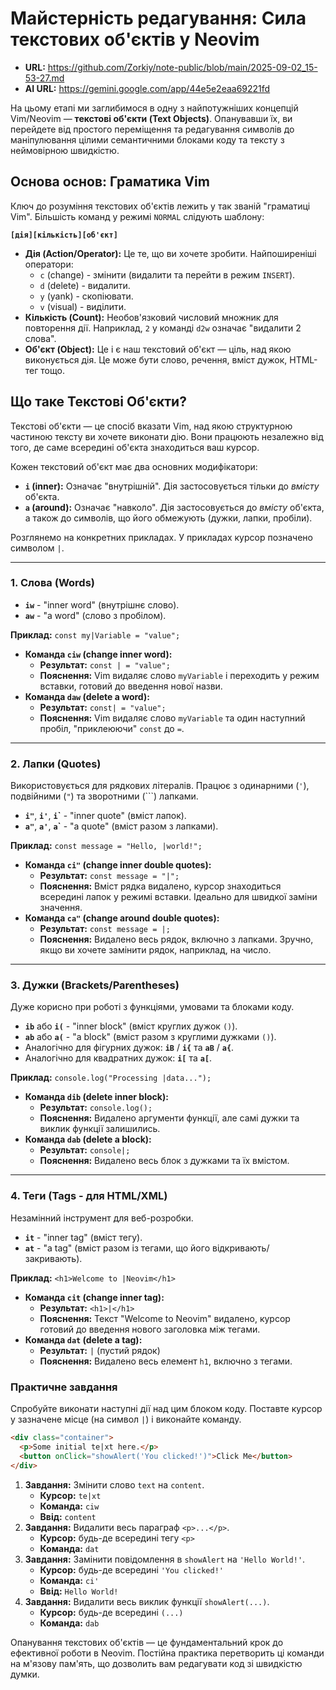 # Майстерність редагування: Сила текстових об'єктів у Neovim

* **URL:** https://github.com/Zorkiy/note-public/blob/main/2025-09-02_15-53-27.md
* **AI URL:** https://gemini.google.com/app/44e5e2eaa69221fd

На цьому етапі ми заглибимося в одну з найпотужніших концепцій Vim/Neovim — **текстові об'єкти (Text Objects)**. Опанувавши їх, ви перейдете від простого переміщення та редагування символів до маніпулювання цілими семантичними блоками коду та тексту з неймовірною швидкістю.

## Основа основ: Граматика Vim

Ключ до розуміння текстових об'єктів лежить у так званій "граматиці Vim". Більшість команд у режимі `NORMAL` слідують шаблону:

**`[дія][кількість][об'єкт]`**

* **Дія (Action/Operator):** Це те, що ви хочете зробити. Найпоширеніші оператори:
    * `c` (change) - змінити (видалити та перейти в режим `INSERT`).
    * `d` (delete) - видалити.
    * `y` (yank) - скопіювати.
    * `v` (visual) - виділити.
* **Кількість (Count):** Необов'язковий числовий множник для повторення дії. Наприклад, `2` у команді `d2w` означає "видалити 2 слова".
* **Об'єкт (Object):** Це і є наш текстовий об'єкт — ціль, над якою виконується дія. Це може бути слово, речення, вміст дужок, HTML-тег тощо.

## Що таке Текстові Об'єкти?

Текстові об'єкти — це спосіб вказати Vim, над якою структурною частиною тексту ви хочете виконати дію. Вони працюють незалежно від того, де саме всередині об'єкта знаходиться ваш курсор.

Кожен текстовий об'єкт має два основних модифікатори:

* **`i` (inner):** Означає "внутрішній". Дія застосовується тільки до *вмісту* об'єкта.
* **`a` (around):** Означає "навколо". Дія застосовується до *вмісту* об'єкта, а також до символів, що його обмежують (дужки, лапки, пробіли).

Розглянемо на конкретних прикладах. У прикладах курсор позначено символом `|`.

---

### 1. Слова (Words)

* **`iw`** - "inner word" (внутрішнє слово).
* **`aw`** - "a word" (слово з пробілом).

**Приклад:** `const my|Variable = "value";`

* **Команда `ciw` (change inner word):**
    * **Результат:** `const | = "value";`
    * **Пояснення:** Vim видаляє слово `myVariable` і переходить у режим вставки, готовий до введення нової назви.
* **Команда `daw` (delete a word):**
    * **Результат:** `const| = "value";`
    * **Пояснення:** Vim видаляє слово `myVariable` та один наступний пробіл, "приклеюючи" `const` до `=`.

---

### 2. Лапки (Quotes)

Використовується для рядкових літералів. Працює з одинарними (`'`), подвійними (`"`) та зворотними (`\``) лапками.

* **`i"`**, **`i'`**, **`i`\`** - "inner quote" (вміст лапок).
* **`a"`**, **`a'`**, **`a`\`** - "a quote" (вміст разом з лапками).

**Приклад:** `const message = "Hello, |world!";`

* **Команда `ci"` (change inner double quotes):**
    * **Результат:** `const message = "|";`
    * **Пояснення:** Вміст рядка видалено, курсор знаходиться всередині лапок у режимі вставки. Ідеально для швидкої заміни значення.
* **Команда `ca"` (change around double quotes):**
    * **Результат:** `const message = |;`
    * **Пояснення:** Видалено весь рядок, включно з лапками. Зручно, якщо ви хочете замінити рядок, наприклад, на число.

---

### 3. Дужки (Brackets/Parentheses)

Дуже корисно при роботі з функціями, умовами та блоками коду.

* **`ib`** або **`i(`** - "inner block" (вміст круглих дужок `()`).
* **`ab`** або **`a(`** - "a block" (вміст разом з круглими дужками `()`).
* Аналогічно для фігурних дужок: **`iB`** / **`i{`** та **`aB`** / **`a{`**.
* Аналогічно для квадратних дужок: **`i[`** та **`a[`**.

**Приклад:** `console.log("Processing |data...");`

* **Команда `dib` (delete inner block):**
    * **Результат:** `console.log();`
    * **Пояснення:** Видалено аргументи функції, але самі дужки та виклик функції залишились.
* **Команда `dab` (delete a block):**
    * **Результат:** `console|;`
    * **Пояснення:** Видалено весь блок з дужками та їх вмістом.

---

### 4. Теги (Tags - для HTML/XML)

Незамінний інструмент для веб-розробки.

* **`it`** - "inner tag" (вміст тегу).
* **`at`** - "a tag" (вміст разом із тегами, що його відкривають/закривають).

**Приклад:** `<h1>Welcome to |Neovim</h1>`

* **Команда `cit` (change inner tag):**
    * **Результат:** `<h1>|</h1>`
    * **Пояснення:** Текст "Welcome to Neovim" видалено, курсор готовий до введення нового заголовка між тегами.
* **Команда `dat` (delete a tag):**
    * **Результат:** `|` (пустий рядок)
    * **Пояснення:** Видалено весь елемент `h1`, включно з тегами.

### Практичне завдання

Спробуйте виконати наступні дії над цим блоком коду. Поставте курсор у зазначене місце (на символ `|`) і виконайте команду.

```html
<div class="container">
  <p>Some initial te|xt here.</p>
  <button onClick="showAlert('You clicked!')">Click Me</button>
</div>
````

1.  **Завдання:** Змінити слово `text` на `content`.
      * **Курсор:** `te|xt`
      * **Команда:** `ciw`
      * **Ввід:** `content`
2.  **Завдання:** Видалити весь параграф `<p>...</p>`.
      * **Курсор:** будь-де всередині тегу `<p>`
      * **Команда:** `dat`
3.  **Завдання:** Замінити повідомлення в `showAlert` на `'Hello World!'`.
      * **Курсор:** будь-де всередині `'You clicked!'`
      * **Команда:** `ci'`
      * **Ввід:** `Hello World!`
4.  **Завдання:** Видалити весь виклик функції `showAlert(...)`.
      * **Курсор:** будь-де всередині `(...)`
      * **Команда:** `dab`

Опанування текстових об'єктів — це фундаментальний крок до ефективної роботи в Neovim. Постійна практика перетворить ці команди на м'язову пам'ять, що дозволить вам редагувати код зі швидкістю думки.
